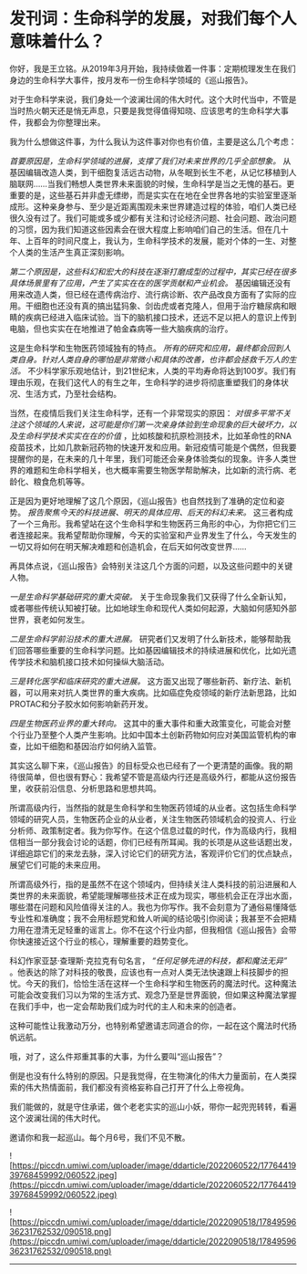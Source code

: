 # 发刊词：生命科学的发展，对我们每个人意味着什么？

你好，我是王立铭。从2019年3月开始，我持续做着一件事：定期梳理发生在我们身边的生命科学大事件，按月发布一份生命科学领域的《巡山报告》。

对于生命科学来说，我们身处一个波澜壮阔的伟大时代。这个大时代当中，不管是当时热火朝天还是悄无声息，只要是我觉得值得知晓、应该思考的生命科学大事件，我都会为你整理出来。

我为什么想做这件事，为什么我认为这件事对你也有价值，主要是这么几个考虑：

 *首要原因是，生命科学领域的进展，支撑了我们对未来世界的几乎全部想象。* 从基因编辑改造人类，到干细胞复活远古动物，从冬眠到长生不老，从记忆移植到人脑联网……当我们畅想人类世界未来面貌的时候，生命科学是当之无愧的基石。更重要的是，这些基石并非虚无缥缈，而是实实在在地在全世界各地的实验室里逐渐成形。这种亲身参与、至少是近距离围观未来世界建造过程的体验，咱们人类已经很久没有过了。我们可能或多或少都有关注和讨论经济问题、社会问题、政治问题的习惯，因为我们知道这些因素会在很大程度上影响咱们自己的生活。但在几十年、上百年的时间尺度上，我认为，生命科学技术的发展，能对个体的一生、对整个人类的生活产生真正深刻影响。

 *第二个原因是，这些科幻和宏大的科技在逐渐打磨成型的过程中，其实已经在很多具体场景里有了应用，产生了实实在在的医学贡献和产业机会。* 基因编辑还没有用来改造人类，但已经在遗传病治疗、流行病诊断、农产品改良方面有了实际的应用。干细胞也还没有真的搞出猛犸象、剑齿虎或者克隆人，但用于治疗糖尿病和眼睛的疾病已经进入临床试验。当下的脑机接口技术，还远不足以把人的意识上传到电脑，但也实实在在地推进了帕金森病等一些大脑疾病的治疗。

这是生命科学和生物医药领域独有的特点。 *所有的研究和应用，最终都会回到人类自身。针对人类自身的哪怕是非常微小和具体的改善，也许都会拯救千万人的生活。* 不少科学家乐观地估计，到21世纪末，人类的平均寿命将达到100岁。我们有理由乐观，在我们这代人的有生之年，生命科学的进步将彻底重塑我们的身体状况、生活方式，乃至社会结构。

当然，在疫情后我们关注生命科学，还有一个非常现实的原因： *对很多平常不关注这个领域的人来说，这可能是你们第一次亲身体验到生命现象的巨大破坏力，以及生命科学技术实实在在的价值* ，比如核酸和抗原检测技术，比如革命性的RNA疫苗技术，比如几款新冠药物的快速开发和应用。新冠疫情可能是个偶然，但我要提醒你的是，在未来的几十年里，我们可能还会亲身体验类似的现象。许多人类世界的难题和生命科学相关，也大概率需要生物医学帮助解决，比如新的流行病、老龄化、粮食危机等等。

正是因为更好地理解了这几个原因，《巡山报告》也自然找到了准确的定位和姿势。 *报告聚焦今天的科技进展、明天的具体应用、后天的科幻未来。* 这三者构成了一个三角形。我希望站在这个生命科学和生物医药三角形的中心，为你把它们三者连接起来。我希望帮助你理解，今天的实验室和产业界发生了什么，今天发生的一切又将如何在明天解决难题和创造机会，在后天如何改变世界……

再具体点说，《巡山报告》会特别关注这几个方面的问题，以及这些问题中的关键人物。

 *一是生命科学基础研究的重大突破。* 关于生命现象我们又获得了什么全新认知，或者哪些传统认知被打破。比如地球生命和现代人类如何起源，大脑如何感知外部世界，衰老如何发生。

 *二是生命科学前沿技术的重大进展。* 研究者们又发明了什么新技术，能够帮助我们回答哪些重要的生命科学问题。比如基因编辑技术的持续进展和优化，比如光遗传学技术和脑机接口技术如何操纵大脑活动。

 *三是转化医学和临床研究的重大进展。* 这方面又出现了哪些新药、新疗法、新机器，可以用来对抗人类世界的重大疾病。比如癌症免疫领域的新疗法新思路，比如PROTAC和分子胶水如何影响新药开发。

 *四是生物医药业界的重大转向。* 这其中的重大事件和重大政策变化，可能会对整个行业乃至整个人类产生影响。比如中国本土创新药物如何应对美国监管机构的审查，比如干细胞和基因治疗如何纳入监管。

其实这么聊下来，《巡山报告》的目标受众也已经有了一个更清楚的画像。我的期待很简单，但也很有野心：我希望不管是高级内行还是高级外行，都能从这份报告里，收获前沿信息、分析思路和思想共鸣。

所谓高级内行，当然指的就是生命科学和生物医药领域的从业者。这包括生命科学领域的研究人员，生物医药企业的从业者，关注生物医药领域机会的投资人、行业分析师、政策制定者。我为你写作。在这个信息过载的时代，作为高级内行，我相信相当一部分我会讨论的话题，你们已经有所耳闻。我的长项是从这些话题出发，详细追踪它们的来龙去脉，深入讨论它们的研究方法，客观评价它们的优点缺点，展望它们可能的未来应用。

所谓高级外行，指的是虽然不在这个领域内，但持续关注人类科技的前沿进展和人类世界的未来面貌，希望能理解哪些技术正在成为现实，哪些机会正在浮出水面，哪些潜在问题和风险值得关注的人。我也为你写作。我不会刻意为了通俗易懂降低专业性和准确度；我不会用标题党和耸人听闻的结论吸引你阅读；我甚至不会把精力用在澄清无足轻重的谣言上。你不在这个行业内部，但我相信《巡山报告》会带你快速接近这个行业的核心，理解重要的趋势变化。

科幻作家亚瑟·查理斯·克拉克有句名言， *“任何足够先进的科技，都和魔法无异”* 。他表达的除了对科技的敬畏，应该也有一点对人类无法快速跟上科技脚步的担忧。今天的我们，恰恰生活在这样一个生命科学和生物医药的魔法时代。这种魔法可能会改变我们习以为常的生活方式、观念乃至是世界面貌，但如果这种魔法掌握在我们手中，也一定会帮助我们成为时代的主人和未来的创造者。

这种可能性让我激动万分，也特别希望邀请志同道合的你，一起在这个魔法时代扬帆远航。

哦，对了，这么件郑重其事的大事，为什么要叫“巡山报告”？

倒是也没有什么特别的原因。只是我觉得，在生物演化的伟大力量面前，在人类探索的伟大热情面前，我们都没有资格妄称自己打开了什么上帝视角。

我们能做的，就是守住承诺，做个老老实实的巡山小妖，带你一起兜兜转转，看遍这个波澜壮阔的伟大时代。

邀请你和我一起巡山。每个月6号，我们不见不散。

![https://piccdn.umiwi.com/uploader/image/ddarticle/2022060522/1776441939768459992/060522.jpeg](https://piccdn.umiwi.com/uploader/image/ddarticle/2022060522/1776441939768459992/060522.jpeg)

![https://piccdn.umiwi.com/uploader/image/ddarticle/2022090518/1784959636231762532/090518.png](https://piccdn.umiwi.com/uploader/image/ddarticle/2022090518/1784959636231762532/090518.png)

---
